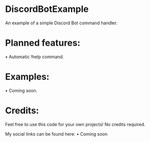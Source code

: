 # DiscordBotExample
An example of a simple Discord Bot command handler.

# Planned features:
• Automatic !help command.

# Examples:
• Coming soon.

# Credits:
Feel free to use this code for your own projects! No credits required.

My social links can be found here:
• Coming soon
